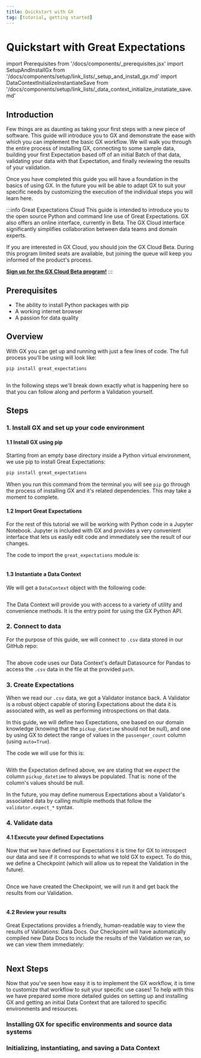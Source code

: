 ```yaml
---
title: Quickstart with GX
tag: [tutorial, getting started]
---
```

# Quickstart with Great Expectations

import Prerequisites from '/docs/components/_prerequisites.jsx'
import SetupAndInstallGx from '/docs/components/setup/link_lists/_setup_and_install_gx.md'
import DataContextInitializeInstantiateSave from '/docs/components/setup/link_lists/_data_context_initialize_instatiate_save.md'

## Introduction

Few things are as daunting as taking your first steps with a new piece of software.  This guide will introduce you to GX and demonstrate the ease with which you can implement the basic GX workflow. We will walk you through the entire process of installing GX, connecting to some sample data, building your first Expectation based off of an initial Batch of that data, validating your data with that Expectation, and finally reviewing the results of your validation.

Once you have completed this guide you will have a foundation in the basics of using GX.  In the future you will be able to adapt GX to suit your specific needs by customizing the execution of the individual steps you will learn here.

:::info Great Expectations Cloud
This guide is intended to introduce you to the open source Python and command line use of Great Expectations.  GX also offers an online interface, currently in Beta.  The GX Cloud interface significantly simplifies collaboration between data teams and domain experts.

If you are interested in GX Cloud, you should join the GX Cloud Beta.  During this program limited seats are available, but joining the queue will keep you informed of the product's process.

**[Sign up for the GX Cloud Beta program!](https://greatexpectations.io/cloud)**
:::

## Prerequisites

<Prerequisites requirePython = {true} requireInstallation = {false} requireDataContext = {false} requireSourceData = {null} requireDatasource = {false} requireExpectationSuite = {false}>

- The ability to install Python packages with pip
- A working internet browser
- A passion for data quality

</Prerequisites> 

## Overview

With GX you can get up and running with just a few lines of code.  The full process you'll be using will look like:

```bash title="Terminal input"
pip install great_expectations
```

```python name="tutorials/quickstart/quickstart.py all"
```

In the following steps we'll break down exactly what is happening here so that you can follow along and perform a Validation yourself.


## Steps

### 1. Install GX and set up your code environment

#### 1.1 Install GX using pip

Starting from an empty base directory inside a Python virtual environment, we use pip to install Great Expectations:

```bash title="Terminal input"
pip install great_expectations
```

When you run this command from the terminal you will see `pip` go through the process of installing GX and it's related dependencies.  This may take a moment to complete.

#### 1.2 Import Great Expectations

For the rest of this tutorial we will be working with Python code in a Jupyter Notebook. Jupyter is included with GX and provides a very convenient interface that lets us easily edit code and immediately see the result of our changes.

The code to import the `great_expectations` module is:

```python name="tutorials/quickstart/quickstart.py import_gx"
```

#### 1.3 Instantiate a Data Context

We will get a `DataContext` object with the following code:

```python name="tutorials/quickstart/quickstart.py get_context"
```

The Data Context will provide you with access to a variety of utility and convenience methods.  It is the entry point for using the GX Python API.

### 2. Connect to data

For the purpose of this guide, we will connect to `.csv` data stored in our GitHub repo:


```python name="tutorials/quickstart/quickstart.py connect_to_data"
```

The above code uses our Data Context's default Datasource for Pandas to access the `.csv` data in the file at the provided `path`.

### 3. Create Expectations

When we read our `.csv` data, we got a Validator instance back.  A Validator is a robust object capable of storing Expectations about the data it is associated with, as well as performing introspections on that data.  

In this guide, we will define two Expectations, one based on our domain knowledge (knowing that the `pickup_datetime` should not be null), and one by using GX to detect the range of values in the `passenger_count` column (using `auto=True`).

The code we will use for this is:

```python name="tutorials/quickstart/quickstart.py create_expectation"
```

With the Expectation defined above, we are stating that we _expect_ the column `pickup_datetime` to always be populated.  That is: none of the column's values should be null.

In the future, you may define numerous Expectations about a Validator's associated data by calling multiple methods that follow the `validator.expect_*` syntax.


### 4. Validate data

#### 4.1 Execute your defined Expectations

Now that we have defined our Expectations it is time for GX to introspect our data and see if it corresponds to what we told GX to expect.  To do this, we define a Checkpoint (which will allow us to repeat the Validation in the future).

```python name="tutorials/quickstart/quickstart.py create_checkpoint"
```
Once we have created the Checkpoint, we will run it and get back the results from our Validation.

```python name="tutorials/quickstart/quickstart.py run_checkpoint"
```

#### 4.2 Review your results

Great Expectations provides a friendly, human-readable way to view the results of Validations: Data Docs.  Our Checkpoint will have automatically compiled new Data Docs to include the results of the Validation we ran, so we can view them immediately:

```python name="tutorials/quickstart/quickstart.py view_results"
```


## Next Steps 

Now that you've seen how easy it is to implement the GX workflow, it is time to customize that workflow to suit your specific use cases! To help with this we have prepared some more detailed guides on setting up and installing GX and getting an initial Data Context that are tailored to specific environments and resources.

### Installing GX for specific environments and source data systems

<SetupAndInstallGx />

### Initializing, instantiating, and saving a Data Context

<DataContextInitializeInstantiateSave />
